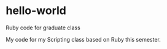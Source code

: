# hello-world
Ruby code for graduate class

My code for my Scripting class based on Ruby this semester.

